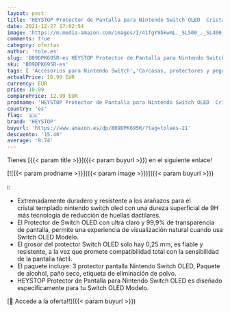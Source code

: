 ```yaml
---
layout: post
title: 'HEYSTOP Protector de Pantalla para Nintendo Switch OLED  Cristal Templado para Switch OLED Modelo Fácil Instalación  Sin Burbujas  Alta Definicion  9H Dureza  Anti-Arañazos - 3 Piezas'
date: 2021-12-27 17:02:54
image: 'https://m.media-amazon.com/images/I/41fgY9bkwmL._SL500_._SL400_.jpg'
comments: true
category: ofertas
author: 'tole.es'
slug: 'B09DPK695R-es HEYSTOP Protector de Pantalla para Nintendo Switch OLED...'
sku: 'B09DPK695R-es'
tags: [ 'Accesorios para Nintendo Switch','Carcasas, protectores y pegatinas para Nintendo Switch','Hardware y juegos para Nintendo Switch','Protectores de pantalla para Nintendo Switch','Videojuegos','heystop','nintendo', ]
actualPrice: 10.99 EUR
currency: EUR
price: 10.99
comparePrice: 12.99 EUR
prodname: 'HEYSTOP Protector de Pantalla para Nintendo Switch OLED  Cristal Templado para Switch OLED Modelo Fácil Instalación  Sin Burbujas  Alta Definicion  9H Dureza  Anti-Arañazos - 3 Piezas'
country: 'es'
flag: '🇪🇸'
brand: 'HEYSTOP'
buyurl: 'https://www.amazon.es/dp/B09DPK695R/?tag=tolees-21'
descuento: '15.40'
average: '9.74'
---
```


Tienes [{{< param title >}}]({{< param buyurl >}}) en el siguiente enlace!

[![{{< param prodname >}}]({{< param image >}})]({{< param buyurl >}})

ℹ️:

- Extremadamente duradero y resistente a los arañazos para el cristal templado nintendo switch oled con una dureza superficial de 9H más tecnología de reducción de huellas dactilares.
- El Protector de Switch OLED con ultra claro y 99,9% de transparencia de pantalla, permite una experiencia de visualización natural cuando usa Switch OLED Modelo.
- El grosor del protector Switch OLED solo hay 0,25 mm, es fiable y resistente, a la vez que promete compatibilidad total con la sensibilidad de la pantalla táctil.
- El paquete incluye: 3 protector pantalla Nintendo Switch OLED, Paquete de alcohol, paño seco, etiqueta de eliminación de polvo.
- HEYSTOP Protector de Pantalla para Nintendo Switch OLED es diseñado específicamente para tu Switch OLED Modelo.

[🛒 Accede a la oferta!!]({{< param buyurl >}})

